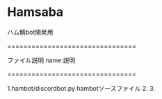 # Hamsaba
ハム鯖bot開発用

================================

ファイル説明
name:説明

================================

1.hambot/discordbot.py hambotソースファイル
2.
3.
